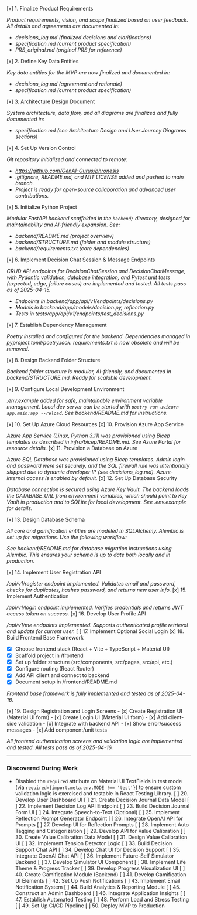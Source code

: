 [x] 1. Finalize Product Requirements

*Product requirements, vision, and scope finalized based on user feedback. All details and agreements are documented in:*
- *decisions_log.md (finalized decisions and clarifications)*
- *specification.md (current product specification)*
- *PRS_original.md (original PRS for reference)*

[x] 2. Define Key Data Entities

*Key data entities for the MVP are now finalized and documented in:*
- *decisions_log.md (agreement and rationale)*
- *specification.md (current product specification)*

[x] 3. Architecture Design Document

*System architecture, data flow, and all diagrams are finalized and fully documented in:*
- *specification.md (see Architecture Design and User Journey Diagrams sections)*

[x] 4. Set Up Version Control

*Git repository initialized and connected to remote:*
- *https://github.com/GenAI-Gurus/phronesis*
- *.gitignore, README.md, and MIT LICENSE added and pushed to main branch.*
- *Project is ready for open-source collaboration and advanced user contributions.*

[x] 5. Initialize Python Project

*Modular FastAPI backend scaffolded in the `backend/` directory, designed for maintainability and AI-friendly expansion. See:*
- *backend/README.md (project overview)*
- *backend/STRUCTURE.md (folder and module structure)*
- *backend/requirements.txt (core dependencies)*

[x] 6. Implement Decision Chat Session & Message Endpoints

*CRUD API endpoints for DecisionChatSession and DecisionChatMessage, with Pydantic validation, database integration, and Pytest unit tests (expected, edge, failure cases) are implemented and tested. All tests pass as of 2025-04-15.*
- *Endpoints in backend/app/api/v1/endpoints/decisions.py*
- *Models in backend/app/models/decision.py, reflection.py*
- *Tests in tests/app/api/v1/endpoints/test_decisions.py*

[x] 7. Establish Dependency Management

*Poetry installed and configured for the backend. Dependencies managed in pyproject.toml/poetry.lock. requirements.txt is now obsolete and will be removed.*

[x] 8. Design Backend Folder Structure

*Backend folder structure is modular, AI-friendly, and documented in backend/STRUCTURE.md. Ready for scalable development.*

[x] 9. Configure Local Development Environment

*.env.example added for safe, maintainable environment variable management. Local dev server can be started with `poetry run uvicorn app.main:app --reload`. See backend/README.md for instructions.*

[x] 10. Set Up Azure Cloud Resources
[x] 10. Provision Azure App Service

*Azure App Service (Linux, Python 3.11) was provisioned using Bicep templates as described in infra/bicep/README.md. See Azure Portal for resource details.*
[x] 11. Provision a Database on Azure

*Azure SQL Database was provisioned using Bicep templates. Admin login and password were set securely, and the SQL firewall rule was intentionally skipped due to dynamic developer IP (see decisions_log.md). Azure-internal access is enabled by default.*
[x] 12. Set Up Database Security

*Database connection is secured using Azure Key Vault. The backend loads the DATABASE_URL from environment variables, which should point to Key Vault in production and to SQLite for local development. See .env.example for details.*

[x] 13. Design Database Schema

*All core and gamification entities are modeled in SQLAlchemy. Alembic is set up for migrations. Use the following workflow:*

*See backend/README.md for database migration instructions using Alembic. This ensures your schema is up to date both locally and in production.*

[x] 14. Implement User Registration API

*/api/v1/register endpoint implemented. Validates email and password, checks for duplicates, hashes password, and returns new user info.*
[x] 15. Implement Authentication

*/api/v1/login endpoint implemented. Verifies credentials and returns JWT access token on success.*
[x] 16. Develop User Profile API

*/api/v1/me endpoints implemented. Supports authenticated profile retrieval and update for current user.*
[ ] 17. Implement Optional Social Login
[x] 18. Build Frontend Base Framework

- [x] Choose frontend stack (React + Vite + TypeScript + Material UI)
- [x] Scaffold project in /frontend
- [x] Set up folder structure (src/components, src/pages, src/api, etc.)
- [x] Configure routing (React Router)
- [x] Add API client and connect to backend
- [x] Document setup in /frontend/README.md

*Frontend base framework is fully implemented and tested as of 2025-04-16.*

[x] 19. Design Registration and Login Screens
    - [x] Create Registration UI (Material UI form)
    - [x] Create Login UI (Material UI form)
    - [x] Add client-side validation
    - [x] Integrate with backend API
    - [x] Show error/success messages
    - [x] Add component/unit tests

*All frontend authentication screens and validation logic are implemented and tested. All tests pass as of 2025-04-16.*

---

### Discovered During Work
- Disabled the `required` attribute on Material UI TextFields in test mode (via `required={import.meta.env.MODE !== 'test'}`) to ensure custom validation logic is exercised and testable in React Testing Library.
[ ] 20. Develop User Dashboard UI
[ ] 21. Create Decision Journal Data Model
[ ] 22. Implement Decision Log API Endpoint
[ ] 23. Build Decision Journal Form UI
[ ] 24. Integrate Speech-to-Text (Optional)
[ ] 25. Implement Reflection Prompt Generator Endpoint
[ ] 26. Integrate OpenAI API for Prompts
[ ] 27. Develop UI for Reflection Prompts
[ ] 28. Implement Auto Tagging and Categorization
[ ] 29. Develop API for Value Calibration
[ ] 30. Create Value Calibration Data Model
[ ] 31. Design Value Calibration UI
[ ] 32. Implement Tension Detector Logic
[ ] 33. Build Decision Support Chat API
[ ] 34. Develop Chat UI for Decision Support
[ ] 35. Integrate OpenAI Chat API
[ ] 36. Implement Future-Self Simulator Backend
[ ] 37. Develop Simulator UI Component
[ ] 38. Implement Life Theme & Progress Tracker
[ ] 39. Develop Progress Visualization UI
[ ] 40. Create Gamification Module (Backend)
[ ] 41. Develop Gamification UI Elements
[ ] 42. Set Up Push Notifications
[ ] 43. Implement Email Notification System
[ ] 44. Build Analytics & Reporting Module
[ ] 45. Construct an Admin Dashboard
[ ] 46. Integrate Application Insights
[ ] 47. Establish Automated Testing
[ ] 48. Perform Load and Stress Testing
[ ] 49. Set Up CI/CD Pipeline
[ ] 50. Deploy MVP to Production